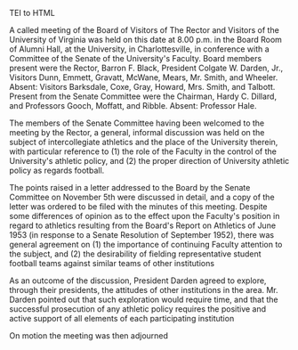  TEI to HTML

A called meeting of the Board of Visitors of The Rector and Visitors of the University of Virginia was held on this date at 8.00 p.m. in the Board Room of Alumni Hall, at the University, in Charlottesville, in conference with a Committee of the Senate of the University's Faculty. Board members present were the Rector, Barron F. Black, President Colgate W. Darden, Jr., Visitors Dunn, Emmett, Gravatt, McWane, Mears, Mr. Smith, and Wheeler. Absent: Visitors Barksdale, Coxe, Gray, Howard, Mrs. Smith, and Talbott. Present from the Senate Committee were the Chairman, Hardy C. Dillard, and Professors Gooch, Moffatt, and Ribble. Absent: Professor Hale.

The members of the Senate Committee having been welcomed to the meeting by the Rector, a general, informal discussion was held on the subject of intercollegiate athletics and the place of the University therein, with particular reference to (1) the role of the Faculty in the control of the University's athletic policy, and (2) the proper direction of University athletic policy as regards football.

The points raised in a letter addressed to the Board by the Senate Committee on November 5th were discussed in detail, and a copy of the letter was ordered to be filed with the minutes of this meeting. Despite some differences of opinion as to the effect upon the Faculty's position in regard to athletics resulting from the Board's Report on Athletics of June 1953 (in response to a Senate Resolution of September 1952), there was general agreement on (1) the importance of continuing Faculty attention to the subject, and (2) the desirability of fielding representative student football teams against similar teams of other institutions

As an outcome of the discussion, President Darden agreed to explore, through their presidents, the attitudes of other institutions in the area. Mr. Darden pointed out that such exploration would require time, and that the successful prosecution of any athletic policy requires the positive and active support of all elements of each participating institution

On motion the meeting was then adjourned